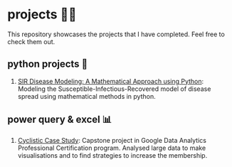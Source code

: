 # projects 👨‍💻
This repository showcases the projects that I have completed. Feel free to check them out.

## python projects 🐍
1. [SIR Disease Modeling: A Mathematical Approach using Python](https://github.com/harigovindr2003/projects/tree/main/SIR%20Disease%20Modelling): Modeling the Susceptible-Infectious-Recovered model of
disease spread using mathematical methods in python.

## power query & excel 📊
1. [Cyclistic Case Study](https://github.com/harigovindr2003/projects/tree/main/Cyclistic%20Case%20Study): Capstone project in Google Data Analytics Professional Certification program.
Analysed large data to make visualisations and to find strategies to increase the membership.
   
